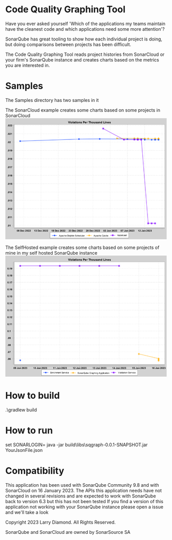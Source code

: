 # Code Quality Graphing Tool

Have you ever asked yourself 'Which of the applications my teams maintain have the cleanest code and which applications need some more attention'?

SonarQube has great tooling to show how each individual project is doing, but doing comparisons between projects has been difficult.

The Code Quality Graphing Tool reads project histories from SonarCloud or your firm's SonarQube instance and creates charts based on the metrics you are interested in.

# Samples

The Samples directory has two samples in it

The SonarCloud example creates some charts based on some projects in SonarCloud
<img src="samples/sonarcloud/SonarViolationsPerThousandLines.png">

The SelfHosted example creates some charts based on some projects of mine in my self hosted SonarQube instance
<img src="samples/selfhosted/ViolationsPerThousandLines.png">

# How to build

.\gradlew build

# How to run 

set SONARLOGIN=<your user token>
java -jar build\libs\sqgraph-0.0.1-SNAPSHOT.jar YourJsonFile.json

# Compatibility
This application has been used with SonarQube Community 9.8 and with SonarCloud on 16 January 2023.
The APIs this application needs have not changed in several revisions and are expected to work with SonarQube back to version 6.3 but this has not been tested
If you find a version of this application not working with your SonarQube instance please open a issue and we'll take a look
  
Copyright 2023 Larry Diamond.   All Rights Reserved.

SonarQube and SonarCloud are owned by SonarSource SA

